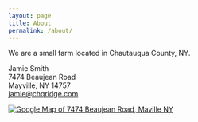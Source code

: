 ```yaml
---
layout: page
title: About
permalink: /about/
---
```


We are a small farm located in Chautauqua County, NY.


<div class="vcard">
  <span class="fn">Jamie Smith</span>
  <div class="adr">
    <div class="street-address">7474 Beaujean Road</div>
    <span class="locality">Mayville</span>, <span class="region">NY</span> <span class="postal-code">14757</span>
  </div>
  <a class="email" href="mailto:jamie@chqridge.com">jamie@chqridge.com</a>
</div>

[![Google Map of 7474 Beaujean Road, Maville NY](http://maps.googleapis.com/maps/api/staticmap?center=7474+Beaujean+Road,+Maville+NY&zoom=8&scale=2&size=600x300&maptype=roadmap&sensor=false&format=png&visual_refresh=true&markers=size:mid%7Ccolor:red%7C7474+Beaujean+Road,+Maville+NY)](https://www.google.com/maps/place/7474+Beaujean+Rd,+Mayville,+NY+14757/@42.2622039,-79.545902,10z)
